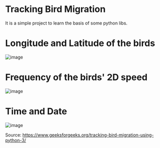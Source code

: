 # Tracking Bird Migration
It is a simple project to learn the basis of some python libs.

# Longitude and Latitude of the birds
![image](https://user-images.githubusercontent.com/61260788/133324099-ef82e910-7470-4fd7-8e33-cf91a3395e35.png)

# Frequency of the birds' 2D speed
![image](https://user-images.githubusercontent.com/61260788/133324318-fceec262-3d4e-466a-9f03-01b23bd58f2c.png)

# Time and Date
![image](https://user-images.githubusercontent.com/61260788/133544049-10c42722-bc3c-4203-99f4-99458bb631fc.png)

Source: https://www.geeksforgeeks.org/tracking-bird-migration-using-python-3/
